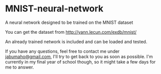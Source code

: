 # MNIST-neural-network
A neural network designed to be trained on the MNIST dataset

You can get the dataset from http://yann.lecun.com/exdb/mnist/

An already trained network is included and can be loaded and tested.


If you have any questions, feel free to contact me under jabumaho@gmail.com, I'll try to get back to you as soon as possible. I'm currently in my final year of school though, so it might take a few days for me to answer.
